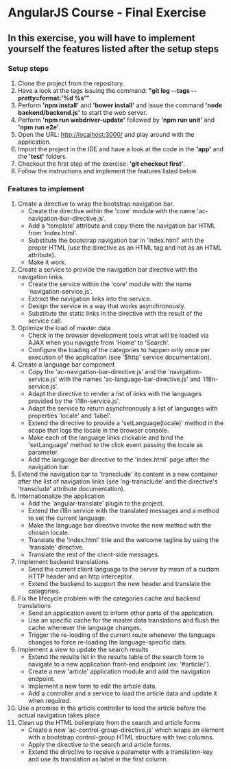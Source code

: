 AngularJS Course - Final Exercise
=================================

## In this exercise, you will have to implement yourself the features listed after the setup steps

### Setup steps
1. Clone the project from the repository.
2. Have a look at the tags issuing the command: __"git log --tags --pretty=format:'%d %s'"__.
3. Perform __'npm install'__ and __'bower install'__ and issue the command __'node backend/backend.js'__ to start the web server.
4. Perform __'npm run webdriver-update'__ followed by __'npm run unit'__ and __'npm run e2e'__.
5. Open the URL: [http://localhost:3000/](http://localhost:3000/) and play around with the application.
6. Import the project in the IDE and have a look at the code in the __'app'__ and the __'test'__ folders.
7. Checkout the first step of the exercise: __'git checkout first'__.
8. Follow the instructions and implement the features listed below.

### Features to implement
1. Create a directive to wrap the bootstrap navigation bar.
    + Create the directive within the 'core' module with the name 'ac-navigation-bar-directive.js'.
    + Add a 'template' attribute and copy there the navigation bar HTML from 'index.html'.
    + Substitute the bootstrap navigation bar in 'index.html' with the proper HTML (use the directive as an HTML tag and not as an HTML attribute).
    + Make it work.
2. Create a service to provide the navigation bar directive with the navigation links.
    + Create the service within the 'core' module with the name 'navigation-service.js'.
    + Extract the navigation links into the service.
    + Design the service in a way that works asynchronously.
    + Substitute the static links in the directive with the result of the service call.
3. Optimize the load of master data
    + Check in the browser development tools what will be loaded via AJAX when you navigate from 'Home' to 'Search'.
    + Configure the loading of the categories to happen only once per execution of the application (see '$http' service documentation).
4. Create a language bar component
    + Copy the 'ac-navigation-bar-directive.js' and the 'navigation-service.js' with the names 'ac-language-bar-directive.js' and 'i18n-service.js'.
    + Adapt the directive to render a list of links with the languages provided by the 'i18n-service.js'.
    + Adapt the service to return asynchronously a list of languages with properties 'locale' and 'label'.
    + Extend the directive to provide a 'setLanguage(locale)' method in the scope that logs the locale in the browser console.
    + Make each of the language links clickable and bind the 'setLanguage' method to the click event passing the locale as parameter.
    + Add the language bar directive to the 'index.html' page after the navigation bar.
5. Extend the navigation bar to 'transclude' its content in a new container after the list of navigation links (see 'ng-transclude' and the directive's 'transclude' attribute documentation).
6. Internationalize the application
    + Add the 'angular-translate' plugin to the project.
    + Extend the i18n service with the translated messages and a method to set the current language.
    + Make the language bar directive invoke the new method with the chosen locale.
    + Translate the 'index.html' title and the welcome tagline by using the 'translate' directive.
    + Translate the rest of the client-side messages.
7. Implement backend translations
    + Send the current client language to the server by mean of a custom HTTP header and an http interceptor.
    + Extend the backend to support the new header and translate the categories.
8. Fix the lifecycle problem with the categories cache and backend translations
    + Send an application event to inform other parts of the application.
    + Use an specific cache for the master data translations and flush the cache whenever the language changes.
    + Trigger the re-loading of the current route whenever the language changes to force re-loading the language-specific data.
9. Implement a view to update the search results
    + Extend the results list in the results table of the search form to navigate to a new application front-end endpoint (ex: '#article/<id>').
    + Create a new 'article' application module and add the navigation endpoint.
    + Implement a new form to edit the article data.
    + Add a controller and a service to load the article data and update it when required.
1. Use a promise in the article controller to load the article before the actual navigation takes place
1. Clean up the HTML boilerplate from the search and article forms
    + Create a new 'ac-control-group-directive.js' which wraps an element with a bootstrap control-group HTML structure with two columns.
    + Apply the directive to the search and article forms.
    + Extend the directive to receive a parameter with a translation-key and use its translation as label in the first column.
